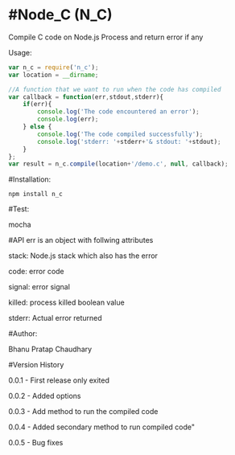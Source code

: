 #Node_C (N_C)
==

Compile C code on Node.js Process and return error if any

Usage:

```JavaScript
var n_c = require('n_c');
var location = __dirname;

//A function that we want to run when the code has compiled
var callback = function(err,stdout,stderr){ 
	if(err){
		console.log('The code encountered an error');
		console.log(err); 
	} else {
		console.log('The code compiled successfully');
		console.log('stderr: '+stderr+'& stdout: '+stdout);
	}
};
var result = n_c.compile(location+'/demo.c', null, callback);
```


#Installation:

```
npm install n_c
```

#Test:

mocha

#API
err is an object with follwing attributes 

stack: Node.js stack which also has the error

code: error code

signal: error signal

killed: process killed boolean value 

stderr: Actual error returned

#Author:

Bhanu Pratap Chaudhary

#Version History

0.0.1 - First release only exited

0.0.2 - Added options

0.0.3 - Add method to run the compiled code

0.0.4 - Added secondary method to run compiled code"

0.0.5 - Bug fixes